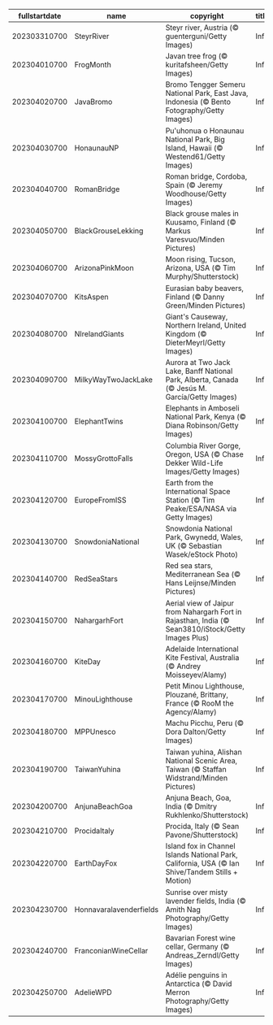 |fullstartdate|name|copyright|title|image|
|--|--|--|--|--|
202303310700|SteyrRiver|Steyr river, Austria (© guenterguni/Getty Images)|Info|![](/en-AU/2023/04/202303310700SteyrRiver.jpg)|
202304010700|FrogMonth|Javan tree frog (© kuritafsheen/Getty Images)|Info|![](/en-AU/2023/04/202304010700FrogMonth.jpg)|
202304020700|JavaBromo|Bromo Tengger Semeru National Park, East Java, Indonesia (© Bento Fotography/Getty Images)|Info|![](/en-AU/2023/04/202304020700JavaBromo.jpg)|
202304030700|HonaunauNP|Pu'uhonua o Honaunau National Park, Big Island, Hawaii (© Westend61/Getty Images)|Info|![](/en-AU/2023/04/202304030700HonaunauNP.jpg)|
202304040700|RomanBridge|Roman bridge, Cordoba, Spain (© Jeremy Woodhouse/Getty Images)|Info|![](/en-AU/2023/04/202304040700RomanBridge.jpg)|
202304050700|BlackGrouseLekking|Black grouse males in Kuusamo, Finland (© Markus Varesvuo/Minden Pictures)|Info|![](/en-AU/2023/04/202304050700BlackGrouseLekking.jpg)|
202304060700|ArizonaPinkMoon|Moon rising, Tucson, Arizona, USA (© Tim Murphy/Shutterstock)|Info|![](/en-AU/2023/04/202304060700ArizonaPinkMoon.jpg)|
202304070700|KitsAspen|Eurasian baby beavers, Finland (© Danny Green/Minden Pictures)|Info|![](/en-AU/2023/04/202304070700KitsAspen.jpg)|
202304080700|NIrelandGiants|Giant's Causeway, Northern Ireland, United Kingdom (© DieterMeyrl/Getty Images)|Info|![](/en-AU/2023/04/202304080700NIrelandGiants.jpg)|
202304090700|MilkyWayTwoJackLake|Aurora at Two Jack Lake, Banff National Park, Alberta, Canada (© Jesús M. García/Getty Images)|Info|![](/en-AU/2023/04/202304090700MilkyWayTwoJackLake.jpg)|
202304100700|ElephantTwins|Elephants in Amboseli National Park, Kenya (© Diana Robinson/Getty Images)|Info|![](/en-AU/2023/04/202304100700ElephantTwins.jpg)|
202304110700|MossyGrottoFalls|Columbia River Gorge, Oregon, USA (© Chase Dekker Wild-Life Images/Getty Images)|Info|![](/en-AU/2023/04/202304110700MossyGrottoFalls.jpg)|
202304120700|EuropeFromISS|Earth from the International Space Station (© Tim Peake/ESA/NASA via Getty Images)|Info|![](/en-AU/2023/04/202304120700EuropeFromISS.jpg)|
202304130700|SnowdoniaNational|Snowdonia National Park, Gwynedd, Wales, UK (© Sebastian Wasek/eStock Photo)|Info|![](/en-AU/2023/04/202304130700SnowdoniaNational.jpg)|
202304140700|RedSeaStars|Red sea stars, Mediterranean Sea (© Hans Leijnse/Minden Pictures)|Info|![](/en-AU/2023/04/202304140700RedSeaStars.jpg)|
202304150700|NahargarhFort|Aerial view of Jaipur from Nahargarh Fort in Rajasthan, India (© Sean3810/iStock/Getty Images Plus)|Info|![](/en-AU/2023/04/202304150700NahargarhFort.jpg)|
202304160700|KiteDay|Adelaide International Kite Festival, Australia (© Andrey Moisseyev/Alamy)|Info|![](/en-AU/2023/04/202304160700KiteDay.jpg)|
202304170700|MinouLighthouse|Petit Minou Lighthouse, Plouzané, Brittany, France (© RooM the Agency/Alamy)|Info|![](/en-AU/2023/04/202304170700MinouLighthouse.jpg)|
202304180700|MPPUnesco|Machu Picchu, Peru (© Dora Dalton/Getty Images)|Info|![](/en-AU/2023/04/202304180700MPPUnesco.jpg)|
202304190700|TaiwanYuhina|Taiwan yuhina, Alishan National Scenic Area, Taiwan (© Staffan Widstrand/Minden Pictures)|Info|![](/en-AU/2023/04/202304190700TaiwanYuhina.jpg)|
202304200700|AnjunaBeachGoa|Anjuna Beach, Goa, India (© Dmitry Rukhlenko/Shutterstock)|Info|![](/en-AU/2023/04/202304200700AnjunaBeachGoa.jpg)|
202304210700|ProcidaItaly|Procida, Italy (© Sean Pavone/Shutterstock)|Info|![](/en-AU/2023/04/202304210700ProcidaItaly.jpg)|
202304220700|EarthDayFox|Island fox in Channel Islands National Park, California, USA (© Ian Shive/Tandem Stills + Motion)|Info|![](/en-AU/2023/04/202304220700EarthDayFox.jpg)|
202304230700|Honnavaralavenderfields|Sunrise over misty lavender fields, India (© Amith Nag Photography/Getty Images)|Info|![](/en-AU/2023/04/202304230700Honnavaralavenderfields.jpg)|
202304240700|FranconianWineCellar|Bavarian Forest wine cellar, Germany (© Andreas_Zerndl/Getty Images)|Info|![](/en-AU/2023/04/202304240700FranconianWineCellar.jpg)|
202304250700|AdelieWPD|Adélie penguins in Antarctica (© David Merron Photography/Getty Images)|Info|![](/en-AU/2023/04/202304250700AdelieWPD.jpg)|
